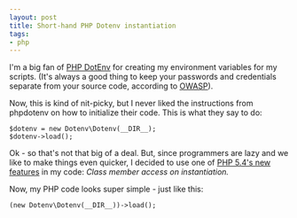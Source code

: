 ```yaml
---
layout: post
title: Short-hand PHP Dotenv instantiation
tags:
- php
---
```

I'm a big fan of [PHP DotEnv](https://github.com/vlucas/phpdotenv) for creating my environment variables for my scripts.  (It's always a good thing to keep your passwords and credentials separate from your source code, according to [OWASP](https://www.owasp.org/index.php/OWASP_Guide_Project)).  

Now, this is kind of nit-picky, but I never liked the instructions from phpdotenv on how to initialize their code.  This is what they say to do:

```php?start_inline=1
$dotenv = new Dotenv\Dotenv(__DIR__);
$dotenv->load();
```

Ok - so that's not that big of a deal. But, since programmers are lazy and we like to make things even quicker, I decided to use one of [PHP 5.4's new features](http://php.net/manual/en/migration54.new-features.php) in my code: *Class member access on instantiation.*

Now, my PHP code looks super simple - just like this:

```php?start_inline=1
(new Dotenv\Dotenv(__DIR__))->load();
```